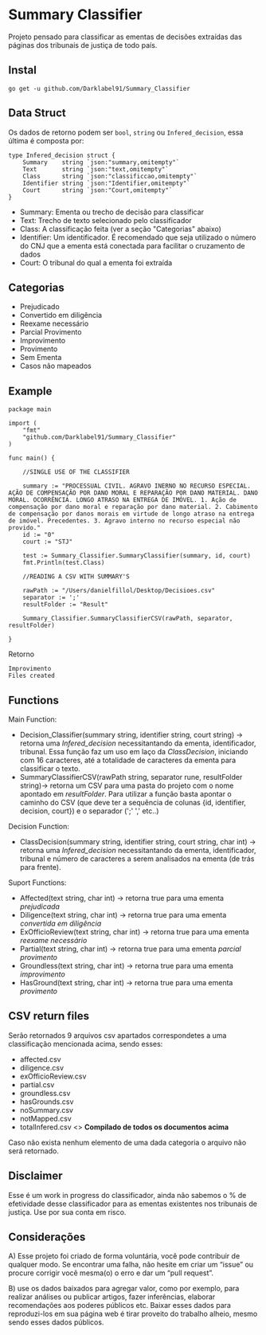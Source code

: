 # Summary Classifier
Projeto pensado para classificar as ementas de decisões extraídas das páginas dos tribunais de justiça de todo país.

## Instal
``` go get -u github.com/Darklabel91/Summary_Classifier ```

## Data Struct
Os dados de retorno podem ser ```bool```, ```string``` ou ```Infered_decision```, essa última é composta por:

``` 
type Infered_decision struct {
	Summary    string `json:"summary,omitempty"`
	Text       string `json:"text,omitempty"`
	Class      string `json:"classificcao,omitempty"`
	Identifier string `json:"Identifier,omitempty"`
	Court      string `json:"Court,omitempty"`
}
```

- Summary: Ementa ou trecho de decisão para classificar
- Text: Trecho de texto selecionado pelo classificador
- Class: A classificação feita (ver a seção "Categorias" abaixo)
- Identifier: Um identificador. É recomendado que seja utilizado o número do CNJ que a ementa está conectada para facilitar o cruzamento de dados
- Court: O tribunal do qual a ementa foi extraída

## Categorias
- Prejudicado
- Convertido em diligência
- Reexame necessário
- Parcial Provimento
- Improvimento
- Provimento
- Sem Ementa
- Casos não mapeados

## Example

``` 
package main

import (
	"fmt"
	"github.com/Darklabel91/Summary_Classifier"
)

func main() {
	
	//SINGLE USE OF THE CLASSIFIER

	summary := "PROCESSUAL CIVIL. AGRAVO INERNO NO RECURSO ESPECIAL. AÇÃO DE COMPENSAÇÃO POR DANO MORAL E REPARAÇÃO POR DANO MATERIAL. DANO MORAL. OCORRÊNCIA. LONGO ATRASO NA ENTREGA DE IMÓVEL. 1. Ação de compensação por dano moral e reparação por dano material. 2. Cabimento de compensação por danos morais em virtude de longo atraso na entrega de imóvel. Precedentes. 3. Agravo interno no recurso especial não provido."
	id := "0"
	court := "STJ"

	test := Summary_Classifier.SummaryClassifier(summary, id, court)
	fmt.Println(test.Class)

	//READING A CSV WITH SUMMARY'S

	rawPath := "/Users/danielfillol/Desktop/Decisioes.csv"
	separator := ';'
	resultFolder := "Result"

	Summary_Classifier.SummaryClassifierCSV(rawPath, separator, resultFolder)

}

 ```
Retorno
``` 
Improvimento
Files created
 ```

## Functions

Main Function:
- Decision_Classifier(summary string, identifier string, court string)  ->  retorna uma *Infered_decision* necessitantando da ementa, identificador, tribunal. Essa função faz um uso em laço da *ClassDecision*, iniciando com 16 caracteres, até a totalidade de caracteres da ementa para classificar o texto.
- SummaryClassifierCSV(rawPath string, separator rune, resultFolder string)-> retorna um CSV para uma pasta do projeto com o nome apontado em *resultFolder*. Para utilizar a função basta apontar o caminho do CSV (que deve ter a sequência de colunas {id, identifier, decision, court}) e o separador (';' ',' etc..)

Decision Function:
- ClassDecision(summary string, identifier string, court string, char int)  ->  retorna uma *Infered_decision* necessitantando da ementa, identificador, tribunal e número de caracteres a serem analisados na ementa (de trás para frente).

Suport Functions:
- Affected(text string, char int)        ->  retorna true para uma ementa *prejudicada*
- Diligence(text string, char int)       ->  retorna true para uma ementa *convertida em diligência*
- ExOfficioReview(text string, char int) ->  retorna true para uma ementa *reexame necessário*
- Partial(text string, char int)         ->  retorna true para uma ementa *parcial provimento*
- Groundless(text string, char int)      ->  retorna true para uma ementa *improvimento*
- HasGround(text string, char int)       ->  retorna true para uma ementa *provimento* 

## CSV return files
Serão retornados 9 arquivos csv apartados correspondetes a uma classificação mencionada acima, sendo esses:

- affected.csv
- diligence.csv
- exOfficioReview.csv
- partial.csv 
- groundless.csv 
- hasGrounds.csv 
- noSummary.csv
- notMapped.csv 
- totalInfered.csv <> **Compilado de todos os documentos acima**

Caso não exista nenhum elemento de uma dada categoria o arquivo não será retornado.

## Disclaimer
Esse é um work in progress do classificador, ainda não sabemos o % de efetividade desse classificador para as ementas existentes nos tribunais de justiça. Use por sua conta em risco.

## Considerações
A) Esse projeto foi criado de forma voluntária, você pode contribuir de qualquer modo. Se encontrar uma falha, não hesite em criar um “issue” ou  procure corrigir você mesma(o) o erro e dar um “pull request”.

B) use os dados baixados para agregar valor, como por exemplo, para realizar análises ou publicar artigos, fazer inferências, elaborar recomendações aos poderes públicos etc. Baixar esses dados para reproduzi-los em sua página web é tirar proveito do trabalho alheio, mesmo sendo esses dados públicos.

